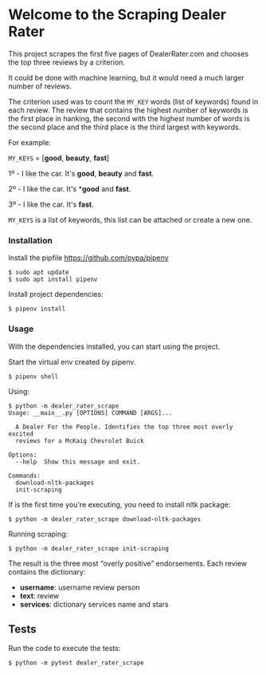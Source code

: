 # Welcome to the Scraping Dealer Rater

This project scrapes the first five pages of DealerRater.com and chooses the top three reviews by a criterion.

It could be done with machine learning, but it would need a much larger number of reviews.

The criterion used was to count the `MY_KEY` words (list of keywords) found in each review. The review that contains the highest number of keywords is the first place in hanking, the second with the highest number of words is the second place and the third place is the third largest with keywords.

For example:

`MY_KEYS` = [**good**, **beauty**, **fast**]

1º - I like the car. It's **good**, **beauty** and **fast**.

2º - I like the car. It's ***good** and **fast**.

3º - I like the car. It's **fast**.


`MY_KEYS` is a list of keywords, this list can be attached or create a new one.

### Installation

Install the pipfile https://github.com/pypa/pipenv
```
$ sudo apt update
$ sudo apt install pipenv
```

Install project dependencies:
```
$ pipenv install
```

### Usage

With the dependencies installed, you can start using the project.

Start the virtual env created by pipenv.
```
$ pipenv shell
```

Using:
```
$ python -m dealer_rater_scrape
Usage: __main__.py [OPTIONS] COMMAND [ARGS]...

  A Dealer For the People. Identifies the top three most overly excited
  reviews for a McKaig Chevrolet Buick

Options:
  --help  Show this message and exit.

Commands:
  download-nltk-packages
  init-scraping
```

If is the first time you're executing, you need to install nltk package:
```
$ python -m dealer_rater_scrape download-nltk-packages
```

Running scraping:
```
$ python -m dealer_rater_scrape init-scraping
```

The result is the three most “overly positive” endorsements. Each review contains the dictionary:
 - **username**: username review person
 - **text**: review
 - **services**: dictionary services name and stars

## Tests

Run the code to execute the tests:
```
$ python -m pytest dealer_rater_scrape
```

